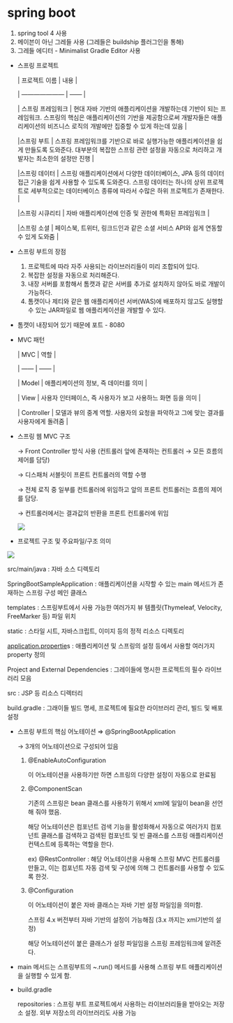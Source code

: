# spring boot

1. spring tool 4 사용
2. 메이븐이 아닌 그레들 사용 (그레들은 buildship 플러그인을 통해)
3. 그레들 에디터 - Minimalist Gradle Editor 사용 

- 스프링 프로젝트

    | 프로젝트 이름 | 내용 |

    | ——————— | —— |

    | 스프링 프레임워크 |  현대 자바 기반의 애플리케이션을 개발하는데 기반이 되는 프레임워크. 스프링의 핵심은 애플리케이션의 기반을 제공함으로써 개발자들은 애플리케이션의 비즈니스 로직의 개발에만 집중할 수 있게 하는데 있음 |

    |스프링 부트 | 스프링 프레임워크를 기반으로 바로 실행가능한 애플리케이션을 쉽게 만들도록 도와준다. 대부분의 복잡한 스프링 관련 설정을 자동으로 처리하고 개발자는 최소한의 설정만 진행 |

    |스프링 데이터 | 스프링 애플리케이션에서 다양한 데이터베이스, JPA 등의 데이터 접근 기술을 쉽게 사용할 수 있도록 도와준다. 스프링 데이터는 하나의 상위 프로젝트로 세부적으로는 데이터베이스 종류에 따라서 수많은 하위 프로젝트가 존재한다. |

    |스프링 시큐리티 | 자바 애플리케이션에 인증 및 권한에 특화된 프레임워크 |

    |스프링 소셜 | 페이스북, 트위터, 링크드인과 같은 소셜 서비스 API와 쉽게 연동할 수 있게 도와줌 |

     

- 스프링 부트의 장점
    1. 프로젝트에 따라 자주 사용되는 라이브러리들이 미리 조합되어 있다.
    2. 복잡한 설정을 자동으로 처리해준다. 
    3. 내장 서버를 포함해서 톰캣과 같은 서버를 추가로 설치하지 않아도 바로 개발이 가능하다. 
    4. 톰캣이나 제티와 같은 웹 애플리케이션 서버(WAS)에 배포하지 않고도 실행할 수 있는 JAR파일로 웹 애플리케이션을 개발할 수 있다. 

- 톰캣이 내장되어 있기 때문에 포트 - 8080

- MVC 패턴

    | MVC | 역할 |

    | —— | —— |

    | Model | 애플리케이션의 정보, 즉 데이터를 의미 |

    | View | 사용자 인터페이스, 즉 사용자가 보고 사용하느 화면 등을 의미 |

    | Controller | 모델과 뷰의 중계 역할. 사용자의 요청을 파악하고 그에 맞는 결과를 사용자에게 돌려줌 |  

- 스프링 웹 MVC 구조

    → Front Controller 방식 사용 (컨트롤러 앞에 존재하는 컨트롤러 → 모든 흐름의 제어를 담당) 

    → 디스패처 서블릿이 프론트 컨트롤러의 역할 수행 

    → 전체 로직 중 일부를 컨트롤러에 위임하고 앞의 프론트 컨트롤러는 흐름의 제어를 담당. 

    → 컨트롤러에서는 결과값의 반환을 프론트 컨트롤러에 위임 

    ![](Untitled-288b876f-d14f-4000-98a1-5e9ee047bfc2.png)

- 프로젝트 구조 및 주요파일/구조 의미

![](Untitled-c9da968e-5fdf-4502-a5e4-c9c7d3d8979f.png)

src/main/java : 자바 소스 디렉토리 

SpringBootSampleApplication : 애플리케이션을 시작할 수 있는 main 메서드가 존재하는 스프링 구성 메인 클래스 

templates : 스프링부트에서 사용 가능한 여러가지 뷰 템플릿(Thymeleaf, Velocity, FreeMarker 등) 파일 위치 

static : 스타일 시트, 자바스크립트, 이미지 등의 정적 리소스 디렉토리 

[application.propertie](http://application.properties)s : 애플리케이션 및 스프링의 설정 등에서 사용할 여러가지 property 정의 

Project and External Dependencies : 그레이들에 명시한 프로젝트의 필수 라이브러리 모음

src : JSP 등 리소스 디렉터리 

build.gradle : 그래이들 빌드 명세, 프로젝트에 필요한 라이브러리 관리, 빌드 및 배포 설정

- 스프링 부트의 핵심 어노테이션 ⇒  @SpringBootApplication

    → 3개의 어노테이션으로 구성되어 있음 

    1. @EnableAutoConfiguration

        이 어노테이션을 사용하기만 하면 스프링의 다양한 설정이 자동으로 완료됨

    2. @ComponentScan

        기존의 스프링은 bean 클래스를 사용하기 위해서 xml에 일일이 bean을 선언해 줘야 했음.

        해당 어노테이션은 컴포넌트 검색 기능을 활성화해서 자동으로 여러가지 컴포넌트 클래스를 검색하고 검색된 컴포넌트 및 빈 클래스를 스프링 애플리케이션 컨텍스트에 등록하는 역할을 한다. 

        ex) @RestController : 해당 어노테이션을 사용해 스프링 MVC 컨트롤러를 만들고, 이는 컴포넌트 자동 검색 및 구성에 의해 그 컨트롤러를 사용할 수 있도록 한것. 

    3. @Configuration 

        이 어노테이션이 붙은 자바 클래스는 자바 기반 설정 파일임을 의미함.

        스프링 4.x 버전부터 자바 기반의 설정이 가능해짐 (3.x 까지는 xml기반의 설정)

        해당 어노테이션이 붙은 클래스가 설정 파일임을 스프링 프레임워크에 알려준다. 

- main 메서드는 스프링부트의 ~.run() 메서드를 사용해 스프링 부트 애플리케이션을 실행할 수 있게 함.

- build.gradle

    repositories : 스프링 부트 프로젝트에서 사용하는 라이브러리들을 받아오는 저장소 설정. 외부 저장소의 라이브러리도 사용 가능
